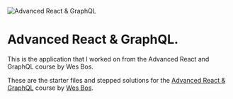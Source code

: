 ![Advanced React & GraphQL](https://advancedreact.com/images/ARG/arg-facebook-share.png)

# Advanced React & GraphQL.

This is the application that I worked on from the Advanced React and GraphQL course by Wes Bos.

These are the starter files and stepped solutions for the [Advanced React & GraphQL](https://AdvancedReact.com) course by [Wes Bos](https://WesBos.com/).

